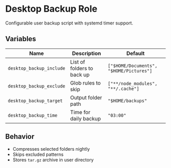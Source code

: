 # Desktop Backup Role

Configurable user backup script with systemd timer support.

## Variables

| Name | Description | Default |
|------|-------------|---------|
| `desktop_backup_include` | List of folders to back up | `["$HOME/Documents", "$HOME/Pictures"]` |
| `desktop_backup_exclude` | Glob rules to skip | `["**/node_modules", "**/.cache"]` |
| `desktop_backup_target` | Output folder path | `"$HOME/backups"` |
| `desktop_backup_time` | Time for daily backup | `"03:00"` |

## Behavior

- Compresses selected folders nightly
- Skips excluded patterns
- Stores `tar.gz` archive in user directory
